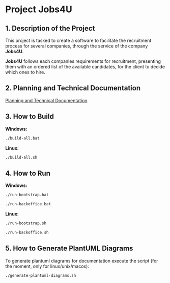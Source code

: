 # Project Jobs4U

## 1. Description of the Project

This project is tasked to create a software to facilitate the recruitment process for several companies, through the service of the company **Jobs4U**.

**Jobs4U** follows each companies requirements for recruitment, presenting them with an ordered list of the available candidates, for the client to decide which ones to hire. 

## 2. Planning and Technical Documentation

[Planning and Technical Documentation](docs/readme.md)

## 3. How to Build

**Windows:**
````bash
./build-all.bat
````

**Linux:**
````bash
./build-all.sh
````

## 4. How to Run

**Windows:**
````bash
./run-bootstrap.bat
````

````bash
./run-backoffice.bat
````

**Linux:**
````bash
./run-bootstrap.sh
````

````bash
./run-backoffice.sh
````

## 5. How to Generate PlantUML Diagrams

To generate plantuml diagrams for documentation execute the script (for the moment, only for linux/unix/macos):

    ./generate-plantuml-diagrams.sh


